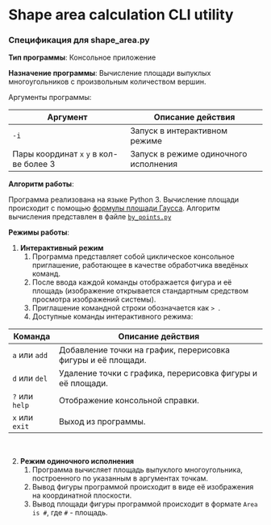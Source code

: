 # Shape area calculation CLI utility

### Спецификация для shape_area.py

**Тип программы**: Консольное приложение

**Назначение программы**: Вычисление площади выпуклых многоугольников с произвольным количеством вершин.

Аргументы программы:

| Аргумент                                | Описание действия                     |
|-----------------------------------------|---------------------------------------|
| `-i`                                    | Запуск в интерактивном режиме         |
| Пары координат `x` `y` в кол-ве более 3 | Запуск в режиме одиночного исполнения |

**Алгоритм работы**:

Программа реализована на языке Python 3.
Вычисление площади происходит с помощью [формулы площади Гаусса](https://ru.wikipedia.org/wiki/Формула_площади_Гаусса). Алгоритм вычисления представлен в файле [`by_points.py`](https://github.com/F1uctus/shape_area/blob/main/by_points.py)

**Режимы работы**:

1) **Интерактивный режим**<br>
    1) Программа представляет собой циклическое консольное приглашение, работающее в качестве обработчика введёных команд.
    2) После ввода каждой команды отображается фигура и её площадь (изображение открывается стандартным средством просмотра изображений системы).
    3) Приглашение командной строки обозначается как `> `.
    4) Доступные команды интерактивного режима:

| Команда        | Описание действия                                             |
|----------------|---------------------------------------------------------------|
| `a` или `add`  |  Добавление точки на график, перерисовка фигуры и её площади. |
| `d` или `del`  |  Удаление точки с графика, перерисовка фигуры и её площади.   |
| `?` или `help` | Отображение консольной справки.                               |
| `x` или `exit` | Выход из программы.                                           |

<br>

2) **Режим одиночного исполнения**<br>
    1) Программа вычисляет площадь выпуклого многоугольника, построенного по указанным в аргументах точкам.
    2) Вывод фигуры программой происходит в виде её изображения на координатной плоскости.
    3) Вывод площади фигуры программой происходит в формате `Area is #`, где `#` - площадь.
